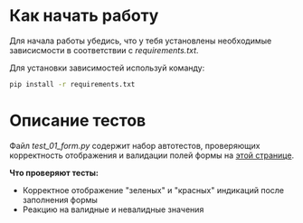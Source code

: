 # Как начать работу
Для начала работы убедись, что у тебя установлены необходимые зависисмости в соответствии с *requirements.txt*.

Для установки зависимостей используй команду:
```bash
pip install -r requirements.txt
```
# Описание тестов
Файл *test_01_form.py* содержит набор автотестов, проверяющих корректность отображения и валидации полей формы на [этой странице](https://bonigarcia.dev/selenium-webdriver-java/data-types.html).

**Что проверяют тесты:**
- Корректное отображение "зеленых" и "красных" индикаций после заполнения формы
- Реакцию на валидные и невалидные значения
